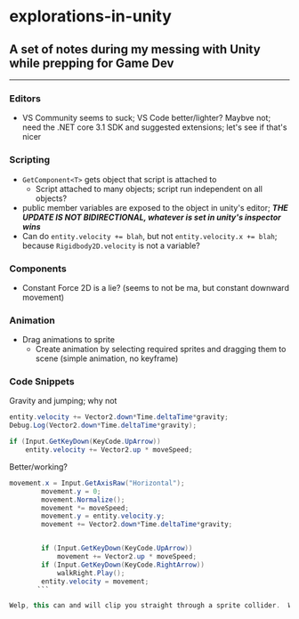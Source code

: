 # explorations-in-unity

## A set of notes during my messing with Unity while prepping for Game Dev

---

### Editors

* VS Community seems to suck; VS Code better/lighter?  Maybve not; need the .NET core 3.1 SDK and suggested extensions; let's see if that's nicer


### Scripting

* `GetComponent<T>` gets object that script is attached to
  * Script attached to many objects; script run independent on all objects?
* public member variables are exposed to the object in unity's editor; ***THE UPDATE IS NOT BIDIRECTIONAL, whatever is set in unity's inspector wins***
* Can do `entity.velocity += blah`, but not `entity.velocity.x += blah`; because `Rigidbody2D.velocity` is not a variable?

### Components

* Constant Force 2D is a lie?  (seems to not be ma, but constant downward movement)

### Animation

* Drag animations to sprite
  * Create animation by selecting required sprites and dragging them to scene (simple animation, no keyframe)
  
  
### Code Snippets

Gravity and jumping; why not
```cs
entity.velocity += Vector2.down*Time.deltaTime*gravity;
Debug.Log(Vector2.down*Time.deltaTime*gravity);

if (Input.GetKeyDown(KeyCode.UpArrow))
    entity.velocity += Vector2.up * moveSpeed;
```

Better/working?
```cs
movement.x = Input.GetAxisRaw("Horizontal");
        movement.y = 0;
        movement.Normalize();
        movement *= moveSpeed;
        movement.y = entity.velocity.y;
        movement += Vector2.down*Time.deltaTime*gravity;


        if (Input.GetKeyDown(KeyCode.UpArrow))
            movement += Vector2.up * moveSpeed;
        if (Input.GetKeyDown(KeyCode.RightArrow))
            walkRight.Play();
        entity.velocity = movement;
       ```

Welp, this can and will clip you straight through a sprite collider.  Well done.
